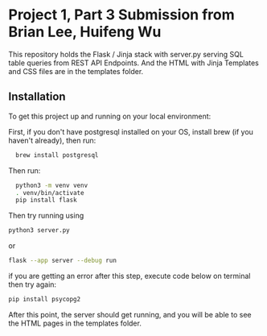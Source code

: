 # Project 1, Part 3 Submission from Brian Lee, Huifeng Wu

This repository holds the Flask / Jinja stack with server.py serving SQL table queries from
REST API Endpoints. And the HTML with Jinja Templates and CSS files are in the templates folder.

## Installation

To get this project up and running on your local environment:

First, if you don't have postgresql installed on your OS, install brew (if you haven't already), then run:

```bash
  brew install postgresql
```

Then run:

```bash
  python3 -m venv venv
  . venv/bin/activate
  pip install flask
```

Then try running using

```bash
python3 server.py
```

or

```bash
flask --app server --debug run
```

if you are getting an error after this step, execute code below on terminal then try again:

```bash
pip install psycopg2
```

After this point, the server should get running, and you will be able to see the
HTML pages in the templates folder.

